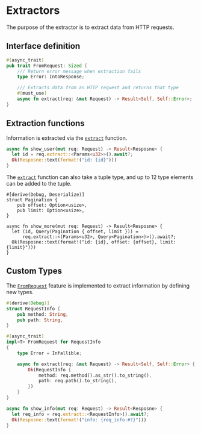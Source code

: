 # Extractors

The purpose of the extractor is to extract data from HTTP requests.

## Interface definition

```rust
#[async_trait]
pub trait FromRequest: Sized {
    /// Return error message when extraction fails
    type Error: IntoResponse;

    /// Extracts data from an HTTP request and returns that type
    #[must_use]
    async fn extract(req: &mut Request) -> Result<Self, Self::Error>;
}
```

## Extraction functions

Information is extracted via the [`extract`] function.

```rust
async fn show_user(mut req: Request) -> Result<Resposne> {
  let id = req.extract::<Params<u32>>().await?;
  Ok(Resposne::text(format!("id: {id}")))
}
```

The [`extract`] function can also take a tuple type, and up to 12 type elements
can be added to the tuple.

```
#[derive(Debug, Deserialize)]
struct Pagination {
    pub offset: Option<usize>,
    pub limit: Option<usize>,
}

async fn show_more(mut req: Request) -> Result<Resposne> {
  let (id, Query(Pagination { offset, limit })) =
      req.extract::<(Params<u32>, Query<Pagination>)>().await?;
  Ok(Resposne::text(format!("id: {id}, offset: {offset}, limit: {limit}")))
}
```

## Custom Types

The [`FromRequest`] feature is implemented to extract information by defining
new types.

```rust
#[derive(Debug)]
struct RequestInfo {
    pub method: String,
    pub path: String,
}

#[async_trait]
impl<T> FromRequest for RequestInfo
{
    type Error = Infallible;

    async fn extract(req: &mut Request) -> Result<Self, Self::Error> {
        Ok(RequestInfo {
            method: req.method().as_str().to_string(),
            path: req.path().to_string(),
        })
    }
}

async fn show_info(mut req: Request) -> Result<Resposne> {
  let req_info = req.extract::<RequestInfo>().await?;
  Ok(Resposne::text(format!("info: {req_info:#?}")))
}
```

[`extract`]: https://docs.rs/viz/0.4.x/viz/trait.RequestExt.html#tymethod.extract
[`fromrequest`]: https://docs.rs/viz/0.4.x/viz/trait.FromRequest.html
